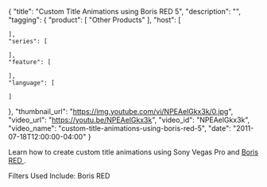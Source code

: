 {
  "title": "Custom Title Animations using Boris RED 5",
  "description": "",
  "tagging": {
    "product": [
      "Other Products"
    ],
    "host": [

    ],
    "series": [

    ],
    "feature": [

    ],
    "language": [

    ]
  },
  "thumbnail_url": "https://img.youtube.com/vi/NPEAelGkx3k/0.jpg",
  "video_url": "https://youtu.be/NPEAelGkx3k",
  "video_id": "NPEAelGkx3k",
  "video_name": "custom-title-animations-using-boris-red-5",
  "date": "2011-07-18T12:00:00-04:00"
}

Learn how to create custom title animations using Sony Vegas Pro and [ Boris RED ](/products/red/).

Filters Used Include: Boris RED



